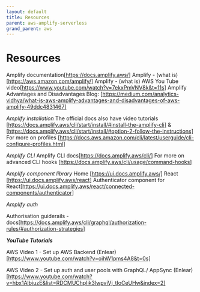 ```yaml
---
layout: default
title: Resources
parent: aws-amplify-serverless
grand_parent: aws
---
```


# Resources

Amplify documentation[https://docs.amplify.aws/]
Amplify - (what is) [https://aws.amazon.com/amplify/]
Amplify - (what is) AWS You Tube video[https://www.youtube.com/watch?v=7ekxPmVNV8k&t=11s]
Amplify Advantages and Disadvantages Blog: [https://medium.com/analytics-vidhya/what-is-aws-amplify-advantages-and-disadvantages-of-aws-amplify-49ddc4831467]

_Amplify installation_
The official docs also have video tutorials
[https://docs.amplify.aws/cli/start/install/#install-the-amplify-cli] &
[https://docs.amplify.aws/cli/start/install/#option-2-follow-the-instructions]
For more on profiles [https://docs.aws.amazon.com/cli/latest/userguide/cli-configure-profiles.html]

_Amplify CLI_
Amplify CLI docs[https://docs.amplify.aws/cli/]
For more on advanced CLI hooks [https://docs.amplify.aws/cli/usage/command-hooks]

_Amplify component library_
Home [https://ui.docs.amplify.aws/]
React [https://ui.docs.amplify.aws/react]
Authenticator component for React[https://ui.docs.amplify.aws/react/connected-components/authenticator]

_Amplify auth_

Authorisation guiderails - docs[https://docs.amplify.aws/cli/graphql/authorization-rules/#authorization-strategies]

_**YouTube Tutorials**_

AWS Video 1 - Set up AWS Backend (Enlear)
[https://www.youtube.com/watch?v=oihW1pms4A8&t=0s]

AWS Video 2 - Set up auth and user pools with GraphQL/ AppSync (Enlear)
[https://www.youtube.com/watch?v=hbx1AlbiuzE&list=RDCMUChpIik3lwpviVj_tIoCeUHw&index=2]
